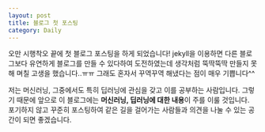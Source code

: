 ```yaml
---
layout: post
title: 블로그 첫 포스팅
category: Daily
---
```


오만 시행착오 끝에 첫 블로그 포스팅을 하게 되었습니다!
jekyll을 이용하면 다른 블로그보다 유연하게 블로그를 만들 수 있다하여 도전하였는데 생각처럼 뚝딱뚝딱 만들지 못해 며칠 고생을 했습니다..ㅠㅠ
그래도 혼자서 꾸역꾸역 해냈다는 점이 매우 기쁩니다^^

저는 머신러닝, 그중에서도 특히 딥러닝에 관심을 갖고 이를 공부하는 사람입니다.
그렇기 때문에 앞으로 이 블로그에는 **머신러닝, 딥러닝에 대한 내용**이 주를 이룰 것입니다.
포기하지 않고 꾸준히 포스팅하여 같은 길을 걸어가는 사람들과 의견을 나눌 수 있는 공간이 되면 좋겠습니다.
